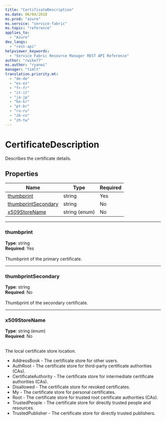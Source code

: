 ```yaml
---
title: "CertificateDescription"
ms.date: 06/04/2018
ms.prod: "azure"
ms.service: "service-fabric"
ms.topic: "reference"
applies_to: 
  - "Azure"
dev_langs: 
  - "rest-api"
helpviewer_keywords: 
  - "Service Fabric Resource Manager REST API Reference"
author: "rwike77"
ms.author: "ryanwi"
manager: "timlt"
translation.priority.mt: 
  - "de-de"
  - "es-es"
  - "fr-fr"
  - "it-it"
  - "ja-jp"
  - "ko-kr"
  - "pt-br"
  - "ru-ru"
  - "zh-cn"
  - "zh-tw"
---
```

# CertificateDescription

Describes the certificate details.

## Properties
| Name | Type | Required |
| --- | --- | --- |
| [thumbprint](#thumbprint) | string | Yes |
| [thumbprintSecondary](#thumbprintsecondary) | string | No |
| [x509StoreName](#x509storename) | string (enum) | No |

____
### thumbprint
__Type__: string <br/>
__Required__: Yes<br/>
<br/>
Thumbprint of the primary certificate.

____
### thumbprintSecondary
__Type__: string <br/>
__Required__: No<br/>
<br/>
Thumbprint of the secondary certificate.

____
### x509StoreName
__Type__: string (enum) <br/>
__Required__: No<br/>
<br/>


The local certificate store location.

  - AddressBook - The certificate store for other users.
  - AuthRoot - The certificate store for third-party certificate authorities (CAs).
  - CertificateAuthority - The certificate store for intermediate certificate authorities (CAs).
  - Disallowed - The certificate store for revoked certificates.
  - My - The certificate store for personal certificates.
  - Root - The certificate store for trusted root certificate authorities (CAs).
  - TrustedPeople - The certificate store for directly trusted people and resources.
  - TrustedPublisher - The certificate store for directly trusted publishers.


